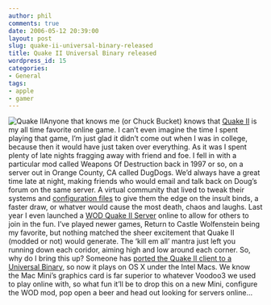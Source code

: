 ```yaml
---
author: phil
comments: true
date: 2006-05-12 20:39:00
layout: post
slug: quake-ii-universal-binary-released
title: Quake II Universal Binary released
wordpress_id: 15
categories:
- General
tags:
- apple
- gamer
---
```


![Quake II](http://fak3r.com/wp-content/uploads/2006/06/q2_logo.gif)Anyone that knows me (or Chuck Bucket) knows that [Quake II](http://www.idsoftware.com/games/quake/quake2/) is my all time favorite online game.  I can’t even imagine the time I spent playing that game, I’m just glad it didn’t come out when I was in college, because then it would have just taken over everything.  As it was I spent plenty of late nights fragging away with friend and foe.  I fell in with a particular mod called Weapons Of Destruction back in 1997 or so, on a server out in Orange County, CA called DugDogs.  We’d always have a great time late at night, making friends who would email and talk back on Doug’s forum on the same server.  A virtual community that lived to tweak their systems and [configuration files](http://nettrash.com/users/kosh/wodconfig.htm) to give them the edge on the insult binds, a faster draw, or whatver would cause the most death, chaos and laughs.  Last year I even launched a [WOD Quake II Server](http://q2.fak3r.com/) online to allow for others to join in the fun.  I’ve played newer games, Return to Castle Wolfenstein being my favorite, but nothing matched the sheer excitement that Quake II (modded or not) would generate.  The ‘kill em all’ mantra just left you running down each coridor, aiming high and low around each corner.  So, why do I bring this up?  Someone has [ported the Quake II client to a Universal Binary](http://www.fruitz-of-dojo.de/php/download.php4?dlnr=6), so now it plays on OS X under the Intel Macs.  We know the Mac Mini’s graphics card is far superior to whatever Voodoo3 we used to play online with, so what fun it’ll be to drop this on a new Mini, configure the WOD mod, pop open a beer and head out looking for servers online…
